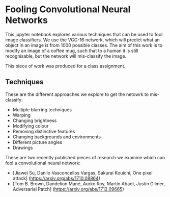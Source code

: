 # Fooling Convolutional Neural Networks

This jupyter notebook explores various techniques that can be used to fool image classifiers. We use the VGG-16 network, which will predict what an object in an image is from 1000 possible classes.
The aim of this work is to modify an image of a coffee mug, such that to a human it is still recognisable, but the network will mis-classify the image.

This piece of work was produced for a class assignment.

## Techniques

These are the different approaches we explore to get the netowrk to mis-classify:

* Multiple blurring techniques
* Warping
* Changing brightness
* Modifying colour
* Removing distinctive features
* Changing backgrounds and environments
* Different picture angles
* Drawings

These are two recently published pieces of research we examine which can fool a convolutional neural network:

* [Jiawei Su, Danilo Vasconcellos Vargas, Sakurai Kouichi, One pixel attack] (https://arxiv.org/abs/1710.08864)
* [Tom B. Brown, Dandelion Mané, Aurko Roy, Martín Abadi, Justin Gilmer, Adversarial Patch] (https://arxiv.org/abs/1712.09665)

